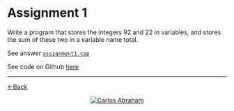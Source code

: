 # Assignment 1

Write a program that stores the integers 92 and 22 in variables, and stores the sum of these two in a variable name total.

See answer [`assignment1.cpp`](assignment1)

See code on Github [here](https://github.com/19cah/mdc/blob/master/cpp/Assignment%201/assignment1/assignment1.cpp) 

---

[←Back](./)

<p align="center">
   <a href="https://github.com/19cah">
        <img src="https://img.shields.io/badge/Abraham-%4019cah-orange.svg"
            alt="Carlos Abraham"></a>
</p>
